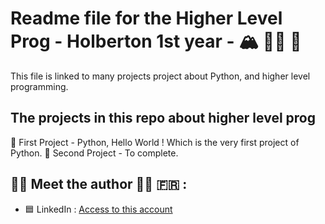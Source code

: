 # Readme file for the Higher Level Prog - Holberton 1st year - :mountain_snow: :climbing_woman: :ledger:

This file is linked to many projects project about Python, and higher level programming.

## The projects in this repo about higher level prog

:small_orange_diamond: First Project - Python, Hello World ! Which is the very first project of Python.
:small_orange_diamond: Second Project - To complete.

## :woman_technologist: Meet the author :woman_technologist: :fr: :

- :blue_square: LinkedIn : [Access to this account](https://www.linkedin.com/in/tara-alexandra-quartero-a34534177/)



